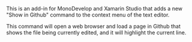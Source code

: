 This is an add-in for MonoDevelop and Xamarin Studio that adds a new "Show in Github"
command to the context menu of the text editor.

This command will open a web browser and load a page in Github that shows the file
being currently edited, and it will highlight the current line.
